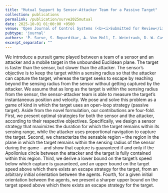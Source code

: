 ```yaml
---
title: "Mutual Support by Sensor-Attacker Team for a Passive Target"
collection: publications
permalink: /publication/surve2025mutual
date: 2025-10-01 01:00:00 +0500
venue: 'Open Journal of Control Systems (<b><i>Submitted for Review</i></b>)'
pubtype: 'journal'
authors: 'P. Surve, S. Bopardikar, A. Von Moll, I. Weintraub, D. W. Casbeer'
excerpt_separator: ""
---
```

We introduce a pursuit game played between a team of a sensor and an attacker and a mobile target in the unbounded Euclidean plane. The target is faster than the sensor, but slower than the attacker. The sensor’s objective is to keep the target within a sensing radius so that the attacker can capture the target, whereas the target seeks to escape by reaching beyond the sensing radius from the sensor without getting captured by the attacker. We assume that as long as the target is within the sensing radius from the sensor, the sensor-attacker team is able to measure the target’s instantaneous position and velocity. We pose and solve this problem as a game of kind in which the target uses an open-loop strategy (passive target). Aside from the novel formulation, our contributions are four-fold. First, we present optimal strategies for both the sensor and the attacker, according to their respective objectives. Specifically, we design a sensor strategy that maximizes the duration for which the target remains within its sensing range, while the attacker uses proportional navigation to capture the target. Second, we characterize the sensable region – the region in the plane in which the target remains within the sensing radius of the sensor during the game – and show that capture is guaranteed if and only if the Apollonius circle between the attacker and the target is fully contained within this region. Third, we derive a lower bound on the target’s speed below which capture is guaranteed, and an upper bound on the target speed above which there exists an escape strategy for the target, from an arbitrary initial orientation between the agents. Fourth, for a given initial orientation between the agents, we present a sharper upper bound on the target speed above which there exists an escape strategy for the target.
